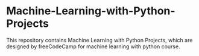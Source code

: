 # Machine-Learning-with-Python-Projects
This repository contains Machine Learning with Python Projects, which are designed by freeCodeCamp for machine learning with python course.
